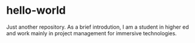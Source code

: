 # hello-world
Just another repository.
As a brief introdution, I am a student in higher ed and work mainly in project management for immersive technologies.
